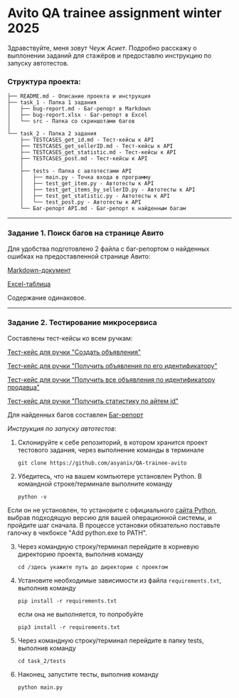 # Avito QA trainee assignment winter 2025


Здравствуйте, меня зовут *Чеуж Асиет*. Подробно расскажу о выплонении заданий для стажёров и предоставлю инструкцию по запуску автотестов. 

### Структура проекта:

    ├── README.md - Описание проекта и инструкция
    ├── task_1 - Папка 1 задания
    │   ├── bug-report.md - Баг-репорт в Markdown
    │   ├── bug-report.xlsx - Баг-репорт в Excel
    │   └── src - Папка со скриншотами багов
    │
    └── task_2 - Папка 2 задания
        ├── TESTCASES_get_id.md - Тест-кейсы к API
        ├── TESTCASES_get_sellerID.md - Тест-кейсы к API
        ├── TESTCASES_get_statistic.md - Тест-кейсы к API
        ├── TESTCASES_post.md - Тест-кейсы к API
        │
        ├── tests - Папка с автотестами API
        │   ├── main.py - Точка входа в программу
        │   ├── test_get_item.py - Автотесты к API
        │   ├── test_get_items_by_sellerID.py - Автотесты к API
        │   ├── test_get_statistic.py - Автотесты к API
        │   └── test_post.py - Автотесты к API
        └── Баг-репорт API.md - Баг-репорт к найденным багам

---

### Задание 1. Поиск багов на странице Авито

Для удобства подготовлено 2 файла с баг-репортом о найденных ошибках на предоставленной странице Авито:

[Markdown-документ](./task_1/bug-report.md)

[Excel-таблица](./task_1/bug-report.xlsx)

Содержание одинаковое.

---

### Задание 2. Тестирование микросервиса

Составлены тест-кейсы ко всем ручкам:

[Тест-кейс для ручки "Создать объявления"](./task_2/TESTCASES_post.md)

[Тест-кейс для ручки "Получить объявления по его идентификатору"](./task_2/TESTCASES_get_id.md)

[Тест-кейс для ручки "Получить все объявления по идентификатору продавца"](./task_2/TESTCASES_get_sellerID.md)

[Тест-кейс для ручки "Получить статистику по айтем id"](./task_2/TESTCASES_get_statistic.md)

Для найденных багов составлен [Баг-репорт](./task_2/Баг-репорт%20API.md)

*Инструкция по запуску автотестов*:

1. Склонируйте к себе репозиторий, в котором хранится проект тестового задания, через выполнение команды в терминале  
    ```  
    git clone https://github.com/asyanix/QA-trainee-avito
    ```  

2. Убедитесь, что на вашем компьютере установлен Python. В командной строке/терминале выполните команду  
    ```  
    python -v  
    ```    
Если он не установлен, то установите с официального [сайта Python](https://www.python.org/downloads/), выбрав подходящую версию для вашей операционной системы, и пройдите шаг сначала. В процессе установки обязательно поставьте галочку в чекбоксе "Add python.exe to PATH". 

3. Через командную строку/терминал перейдите в корневую директорию проекта, выполнив команду  
   ```  
   cd /здесь укажите путь до директории с проектом  
   ```

4. Установите необходимые зависимости из файла `requirements.txt`, выполнив команду    
   ```  
   pip install -r requirements.txt  
   ```  
   если она не выполняется, то попробуйте  
   ```  
   pip3 install -r requirements.txt  
   ```  

5. Через командную строку/терминал перейдите в папку tests, выполнив команду   
   ```  
   cd task_2/tests 
   ```  
     
6. Наконец, запустите тесты, выполнив команду    
   ```  
   python main.py
   ```  
